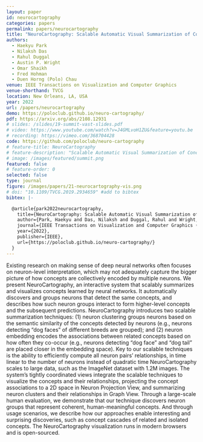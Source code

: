 ```yaml
---
layout: paper
id: neurocartography
categories: papers
permalink: papers/neurocartography
title: "NeuroCartography: Scalable Automatic Visual Summarization of Concepts in Deep Neural Networks"
authors: 
  - Haekyu Park
  - Nilaksh Das
  - Rahul Duggal
  - Austin P. Wright
  - Omar Shaikh
  - Fred Hohman
  - Duen Horng (Polo) Chau
venue: IEEE Transactions on Visualization and Computer Graphics
venue-shorthand: TVCG
location: New Orleans, LA, USA
year: 2022
url: /papers/neurocartography
demo: https://poloclub.github.io/neuro-cartography/
pdf: https://arxiv.org/abs/2108.12931
# slides: /slides/19-summit-vast-slides.pdf
# video: https://www.youtube.com/watch?v=J4GMLvoH1ZU&feature=youtu.be
# recording: https://vimeo.com/368704428
code: https://github.com/poloclub/neuro-cartography
# feature-title: NeuroCartography
# feature-description: "Scalable Automatic Visual Summarization of Concepts in Deep Neural Networks"
# image: /images/featured/summit.png
featured: false
# feature-order: 0
selected: false
type: journal
figure: /images/papers/21-neurocartography-vis.png
# doi: "10.1109/TVCG.2019.2934659" #add to bibtex
bibtex: |-

  @article{park2022neurocartography,
    title={NeuroCartography: Scalable Automatic Visual Summarization of Concepts in Deep Neural Networks},
    author={Park, Haekyu and Das, Nilaksh and Duggal, Rahul and Wright, Austin P. and Shaikh, Omar and Hohman, Fred and Chau, Duen Horng},
    journal={IEEE Transactions on Visualization and Computer Graphics (TVCG)},
    year={2022},
    publisher={IEEE},
    url={https://poloclub.github.io/neuro-cartography/}
  }
---
```

    
Existing research on making sense of deep neural networks often focuses on neuron-level interpretation, which may not adequately capture the bigger picture of how concepts are collectively encoded by multiple neurons.
We present NeuroCartography, an interactive system that scalably summarizes and visualizes concepts learned by neural networks.
It automatically discovers and groups neurons that detect the same concepts, and describes how such neuron groups interact to form higher-level concepts and the subsequent predictions.
NeuroCartography introduces two scalable summarization techniques: (1) neuron clustering groups neurons based on the semantic similarity of the concepts detected by neurons (e.g., neurons detecting “dog faces” of different breeds are grouped); and (2) neuron embedding encodes the associations between related concepts based on how often they co-occur (e.g., neurons detecting “dog face” and “dog tail” are placed closer in the embedding space).
Key to our scalable techniques is the ability to efficiently compute all neuron pairs’ relationships, in time linear to the number of neurons instead of quadratic time
NeuroCartography scales to large data, such as the ImageNet dataset with 1.2M images.
The system’s tightly coordinated views integrate the scalable techniques to visualize the concepts and their relationships, projecting the concept associations to a 2D space in Neuron Projection View, and summarizing neuron clusters and their relationships in Graph View.
Through a large-scale human evaluation, we demonstrate that our technique discovers neuron groups that represent coherent, human-meaningful concepts.
And through usage scenarios, we describe how our approaches enable interesting and surprising discoveries, such as concept cascades of related and isolated concepts.
The NeuroCartography visualization runs in modern browsers and is open-sourced.
